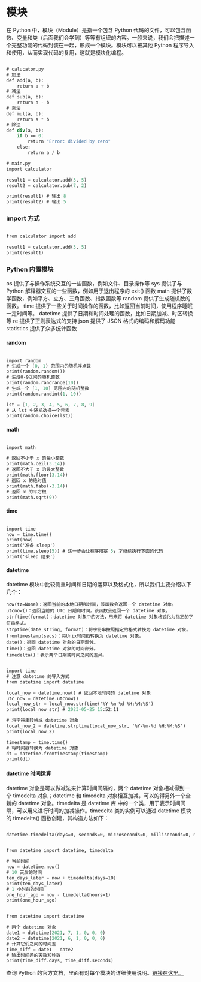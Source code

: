 # 模块

在 Python 中，模块（Module）是指一个包含 Python 代码的文件，可以包含函数、变量和类（后面我们会学到）等等有组织的内容。一般来说，我们会把描述一个完整功能的代码封装在一起，形成一个模块。模块可以被其他 Python 程序导入和使用，从而实现代码的复用，这就是模块化编程。


```scheme

# calucator.py
# 加法
def add(a, b):
    return a + b
# 减法
def sub(a, b):
    return a - b
# 乘法
def mul(a, b):
    return a * b
# 除法
def div(a, b):
    if b == 0:
        return "Error: divided by zero"
    else:
        return a / b

# main.py
import calculator

result1 = calculator.add(3, 5)
result2 = calculator.sub(7, 2)

print(result1) # 输出 8
print(result2) # 输出 5

```

### import 方式

```scheme

from calculator import add

result1 = calculator.add(3, 5)
print(result1)

```

### Python 内置模块


os	提供了与操作系统交互的一些函数，例如文件、目录操作等
sys	提供了与 Python 解释器交互的一些函数，例如用于退出程序的 exit() 函数
math	提供了数学函数，例如平方、立方、三角函数、指数函数等
random	提供了生成随机数的函数。
time	提供了一些关于时间操作的函数，比如返回当前时间，使用程序睡眠一定时间等。
datetime	提供了日期和时间处理的函数，比如日期加减、时区转换等
re	提供了正则表达式的支持
json	提供了 JSON 格式的编码和解码功能
statistics	提供了众多统计函数

#### random

```scheme

import random
# 生成一个 [0, 1) 范围内的随机浮点数
print(random.random())
# 生成0-9之间的随机整数
print(random.randrange(10))
# 生成一个 [1, 10] 范围内的随机整数
print(random.randint(1, 10))

lst = [1, 2, 3, 4, 5, 6, 7, 8, 9]
# 从 lst 中随机选择一个元素
print(random.choice(lst))

```

#### math

```scheme

import math

# 返回不小于 x 的最小整数
print(math.ceil(3.14))
# 返回不大于 x 的最大整数
print(math.floor(3.14))
# 返回 x 的绝对值
print(math.fabs(-3.14))
# 返回 x 的平方根
print(math.sqrt(9))

```

#### time

```scheme

import time
now = time.time()
print(now)
print('准备 sleep')
print(time.sleep(5)) # 这一步会让程序阻塞 5s 才继续执行下面的代码
print('sleep 结束')

```

#### datetime

datetime 模块中比较侧重时间和日期的运算以及格式化，所以我们主要介绍以下几个：

    now(tz=None)：返回当前的本地日期和时间，该函数会返回一个 datetime 对象。
    utcnow()：返回当前的 UTC 日期和时间，该函数会返回一个 datetime 对象。
    strftime(format)：datetime 对象中的方法，用来将 datetime 对象格式化为指定的字符串格式。
    strptime(date_string, format)：将字符串按照指定的格式转换为 datetime 对象。
    fromtimestamp(secs)：将Unix时间戳转换为 datetime 对象。
    date()：返回 datetime 对象的日期部分。
    time()：返回 datetime 对象的时间部分。
    timedelta()：表示两个日期或时间之间的差异。


```scheme

import time
# 注意 datetime 的导入方式
from datetime import datetime

local_now = datetime.now() # 返回本地时间的 datetime 对象
utc_now = datetime.utcnow()
local_now_str = local_now.strftime('%Y-%m-%d %H:%M:%S')
print(local_now_str) # 2023-05-25 15:52:11

# 将字符串转换成 datetime 对象
local_now_2 = datetime.strptime(local_now_str, '%Y-%m-%d %H:%M:%S')
print(local_now_2)

timestamp = time.time()
# 将时间戳转换为 datetime 对象
dt = datetime.fromtimestamp(timestamp)
print(dt)

```

#### datetime 时间运算

datetime 对象是可以做减法来计算时间间隔的，两个 datetime 对象相减得到一个 timedelta 对象；datetime 和 timedelta 对象相互加减，可以的得另外一个全新的 datetime 对象。timedelta 是 datetime 库 中的一个类，用于表示时间间隔，可以用来进行时间的加减操作。timedelta 类的实例可以通过 datetime 模块的 timedelta() 函数创建，其构造方法如下：

```scheme

datetime.timedelta(days=0, seconds=0, microseconds=0, milliseconds=0, minutes=0, hours=0, weeks=0)


from datetime import datetime, timedelta

# 当前时间
now = datetime.now()
# 10 天后的时间
ten_days_later = now + timedelta(days=10)
print(ten_days_later)
# 1 小时前的时间
one_hour_ago = now - timedelta(hours=1)
print(one_hour_ago)

```


```scheme

from datetime import datetime

# 两个 datetime 对象
date1 = datetime(2021, 7, 1, 0, 0, 0)
date2 = datetime(2021, 6, 1, 0, 0, 0)
# 计算它们之间的时间差
time_diff = date1 - date2
# 输出时间差的天数和秒数
print(time_diff.days, time_diff.seconds)

```


查询 Python 的官方文档，里面有对每个模块的详细使用说明。[链接在这里。](https://docs.python.org/zh-cn/3/tutorial/stdlib.html)